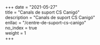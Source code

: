 +++
date        = "2021-05-27"	
title       = "Canals de suport CS Canigó"	
description = "Canals de suport CS Canigó"	
enllac		  = "/centre-de-suport-cs-canigo"	
no_index 	  = true	
weight 		  = 1	
+++
